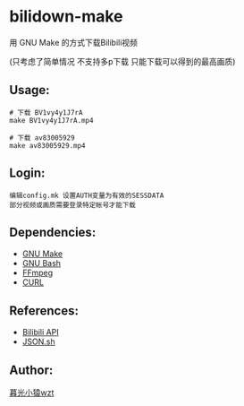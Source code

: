 # bilidown-make

用 GNU Make 的方式下载Bilibili视频

(只考虑了简单情况 不支持多p下载 只能下载可以得到的最高画质)


## Usage:

```shell
# 下载 BV1vy4y1J7rA
make BV1vy4y1J7rA.mp4

# 下载 av83005929
make av83005929.mp4
```

## Login:

```
编辑config.mk 设置AUTH变量为有效的SESSDATA
部分视频或画质需要登录特定帐号才能下载
```


## Dependencies:

+ [GNU Make](http://www.gnu.org/software/make/)
+ [GNU Bash](http://www.gnu.org/software/bash/)
+ [FFmpeg](http://www.ffmpeg.org/)
+ [CURL](https://curl.se/)


## References:

+ [Bilibili API](https://github.com/SocialSisterYi/bilibili-API-collect)
+ [JSON.sh](https://github.com/dominictarr/JSON.sh)


## Author:


[暮光小猿wzt](http://www.scraft.top)